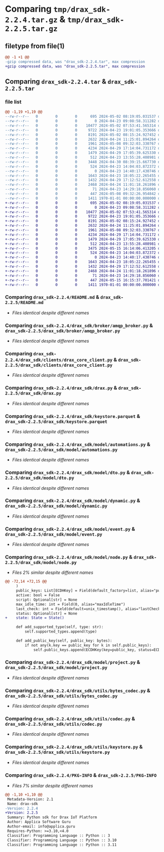 # Comparing `tmp/drax_sdk-2.2.4.tar.gz` & `tmp/drax_sdk-2.2.5.tar.gz`

## filetype from file(1)

```diff
@@ -1 +1 @@
-gzip compressed data, was "drax_sdk-2.2.4.tar", max compression
+gzip compressed data, was "drax_sdk-2.2.5.tar", max compression
```

## Comparing `drax_sdk-2.2.4.tar` & `drax_sdk-2.2.5.tar`

### file list

```diff
@@ -1,19 +1,19 @@
--rw-r--r--   0        0        0      695 2024-05-02 08:19:05.031537 drax_sdk-2.2.4/README.md
--rw-r--r--   0        0        0        0 2024-04-23 09:08:58.311282 drax_sdk-2.2.4/drax_sdk/__init__.py
--rw-r--r--   0        0        0    10477 2024-05-02 07:53:41.565314 drax_sdk-2.2.4/drax_sdk/broker/amqp_broker.py
--rw-r--r--   0        0        0     9722 2024-04-23 19:01:05.353666 drax_sdk-2.2.4/drax_sdk/clients/drax_core_client.py
--rw-r--r--   0        0        0     8191 2024-05-02 08:15:24.927452 drax_sdk-2.2.4/drax_sdk/drax.py
--rw-r--r--   0        0        0     2632 2024-04-24 11:25:01.894264 drax_sdk-2.2.4/drax_sdk/keystore.parquet
--rw-r--r--   0        0        0     1961 2024-05-08 09:32:03.330767 drax_sdk-2.2.4/drax_sdk/model/automations.py
--rw-r--r--   0        0        0     4234 2024-04-29 17:14:04.731172 drax_sdk-2.2.4/drax_sdk/model/dto.py
--rw-r--r--   0        0        0     1479 2024-04-29 17:05:39.625330 drax_sdk-2.2.4/drax_sdk/model/dynamic.py
--rw-r--r--   0        0        0      512 2024-04-23 13:55:28.408981 drax_sdk-2.2.4/drax_sdk/model/event.py
--rw-r--r--   0        0        0     3448 2024-04-30 08:39:15.667730 drax_sdk-2.2.4/drax_sdk/model/node.py
--rw-r--r--   0        0        0      524 2024-04-23 14:04:03.872372 drax_sdk-2.2.4/drax_sdk/model/project.py
--rw-r--r--   0        0        0        0 2024-04-23 14:40:17.430746 drax_sdk-2.2.4/drax_sdk/utils/__init__.py
--rw-r--r--   0        0        0     1643 2024-04-23 18:05:22.265455 drax_sdk-2.2.4/drax_sdk/utils/bytes_codec.py
--rw-r--r--   0        0        0     1432 2024-04-29 17:12:52.612558 drax_sdk-2.2.4/drax_sdk/utils/codec.py
--rw-r--r--   0        0        0     2468 2024-04-24 11:01:18.261896 drax_sdk-2.2.4/drax_sdk/utils/keystore.py
--rw-r--r--   0        0        0       71 2024-04-23 14:29:18.856060 drax_sdk-2.2.4/drax_sdk/utils/timestamp.py
--rw-r--r--   0        0        0      447 2024-05-08 09:32:26.954842 drax_sdk-2.2.4/pyproject.toml
--rw-r--r--   0        0        0     1411 1970-01-01 00:00:00.000000 drax_sdk-2.2.4/PKG-INFO
+-rw-r--r--   0        0        0      695 2024-05-02 08:19:05.031537 drax_sdk-2.2.5/README.md
+-rw-r--r--   0        0        0        0 2024-04-23 09:08:58.311282 drax_sdk-2.2.5/drax_sdk/__init__.py
+-rw-r--r--   0        0        0    10477 2024-05-02 07:53:41.565314 drax_sdk-2.2.5/drax_sdk/broker/amqp_broker.py
+-rw-r--r--   0        0        0     9722 2024-04-23 19:01:05.353666 drax_sdk-2.2.5/drax_sdk/clients/drax_core_client.py
+-rw-r--r--   0        0        0     8191 2024-05-02 08:15:24.927452 drax_sdk-2.2.5/drax_sdk/drax.py
+-rw-r--r--   0        0        0     2632 2024-04-24 11:25:01.894264 drax_sdk-2.2.5/drax_sdk/keystore.parquet
+-rw-r--r--   0        0        0     1961 2024-05-08 09:32:03.330767 drax_sdk-2.2.5/drax_sdk/model/automations.py
+-rw-r--r--   0        0        0     4234 2024-04-29 17:14:04.731172 drax_sdk-2.2.5/drax_sdk/model/dto.py
+-rw-r--r--   0        0        0     1479 2024-04-29 17:05:39.625330 drax_sdk-2.2.5/drax_sdk/model/dynamic.py
+-rw-r--r--   0        0        0      512 2024-04-23 13:55:28.408981 drax_sdk-2.2.5/drax_sdk/model/event.py
+-rw-r--r--   0        0        0     3475 2024-05-15 16:14:06.413205 drax_sdk-2.2.5/drax_sdk/model/node.py
+-rw-r--r--   0        0        0      524 2024-04-23 14:04:03.872372 drax_sdk-2.2.5/drax_sdk/model/project.py
+-rw-r--r--   0        0        0        0 2024-04-23 14:40:17.430746 drax_sdk-2.2.5/drax_sdk/utils/__init__.py
+-rw-r--r--   0        0        0     1643 2024-04-23 18:05:22.265455 drax_sdk-2.2.5/drax_sdk/utils/bytes_codec.py
+-rw-r--r--   0        0        0     1432 2024-04-29 17:12:52.612558 drax_sdk-2.2.5/drax_sdk/utils/codec.py
+-rw-r--r--   0        0        0     2468 2024-04-24 11:01:18.261896 drax_sdk-2.2.5/drax_sdk/utils/keystore.py
+-rw-r--r--   0        0        0       71 2024-04-23 14:29:18.856060 drax_sdk-2.2.5/drax_sdk/utils/timestamp.py
+-rw-r--r--   0        0        0      447 2024-05-15 16:15:37.701421 drax_sdk-2.2.5/pyproject.toml
+-rw-r--r--   0        0        0     1411 1970-01-01 00:00:00.000000 drax_sdk-2.2.5/PKG-INFO
```

### Comparing `drax_sdk-2.2.4/README.md` & `drax_sdk-2.2.5/README.md`

 * *Files identical despite different names*

### Comparing `drax_sdk-2.2.4/drax_sdk/broker/amqp_broker.py` & `drax_sdk-2.2.5/drax_sdk/broker/amqp_broker.py`

 * *Files identical despite different names*

### Comparing `drax_sdk-2.2.4/drax_sdk/clients/drax_core_client.py` & `drax_sdk-2.2.5/drax_sdk/clients/drax_core_client.py`

 * *Files identical despite different names*

### Comparing `drax_sdk-2.2.4/drax_sdk/drax.py` & `drax_sdk-2.2.5/drax_sdk/drax.py`

 * *Files identical despite different names*

### Comparing `drax_sdk-2.2.4/drax_sdk/keystore.parquet` & `drax_sdk-2.2.5/drax_sdk/keystore.parquet`

 * *Files identical despite different names*

### Comparing `drax_sdk-2.2.4/drax_sdk/model/automations.py` & `drax_sdk-2.2.5/drax_sdk/model/automations.py`

 * *Files identical despite different names*

### Comparing `drax_sdk-2.2.4/drax_sdk/model/dto.py` & `drax_sdk-2.2.5/drax_sdk/model/dto.py`

 * *Files identical despite different names*

### Comparing `drax_sdk-2.2.4/drax_sdk/model/dynamic.py` & `drax_sdk-2.2.5/drax_sdk/model/dynamic.py`

 * *Files identical despite different names*

### Comparing `drax_sdk-2.2.4/drax_sdk/model/event.py` & `drax_sdk-2.2.5/drax_sdk/model/event.py`

 * *Files identical despite different names*

### Comparing `drax_sdk-2.2.4/drax_sdk/model/node.py` & `drax_sdk-2.2.5/drax_sdk/model/node.py`

 * *Files 2% similar despite different names*

```diff
@@ -72,14 +72,15 @@
     )
     public_keys: List[ECDHKey] = Field(default_factory=list, alias="publicKeys")
     active: bool = False
     script: Optional[str] = None
     max_idle_time: int = Field(0, alias="maxIdleTime")
     last_check: int = Field(default=unix_timestamp(), alias="lastCheck")
     status: Optional[str] = None
+    state: State = State()
 
     def add_supported_type(self, type: str):
         self.supported_types.append(type)
 
     def add_public_key(self, public_key: bytes):
         if not any(k.key == public_key for k in self.public_keys):
             self.public_keys.append(ECDHKey(key=public_key, status=ECDHKeyType.ACTIVE))
```

### Comparing `drax_sdk-2.2.4/drax_sdk/model/project.py` & `drax_sdk-2.2.5/drax_sdk/model/project.py`

 * *Files identical despite different names*

### Comparing `drax_sdk-2.2.4/drax_sdk/utils/bytes_codec.py` & `drax_sdk-2.2.5/drax_sdk/utils/bytes_codec.py`

 * *Files identical despite different names*

### Comparing `drax_sdk-2.2.4/drax_sdk/utils/codec.py` & `drax_sdk-2.2.5/drax_sdk/utils/codec.py`

 * *Files identical despite different names*

### Comparing `drax_sdk-2.2.4/drax_sdk/utils/keystore.py` & `drax_sdk-2.2.5/drax_sdk/utils/keystore.py`

 * *Files identical despite different names*

### Comparing `drax_sdk-2.2.4/PKG-INFO` & `drax_sdk-2.2.5/PKG-INFO`

 * *Files 7% similar despite different names*

```diff
@@ -1,10 +1,10 @@
 Metadata-Version: 2.1
 Name: drax-sdk
-Version: 2.2.4
+Version: 2.2.5
 Summary: Python sdk for Drax IoT Platform
 Author: Applica Software Guru
 Author-email: info@applica.guru
 Requires-Python: >=3.10,<4.0
 Classifier: Programming Language :: Python :: 3
 Classifier: Programming Language :: Python :: 3.10
 Classifier: Programming Language :: Python :: 3.11
```


